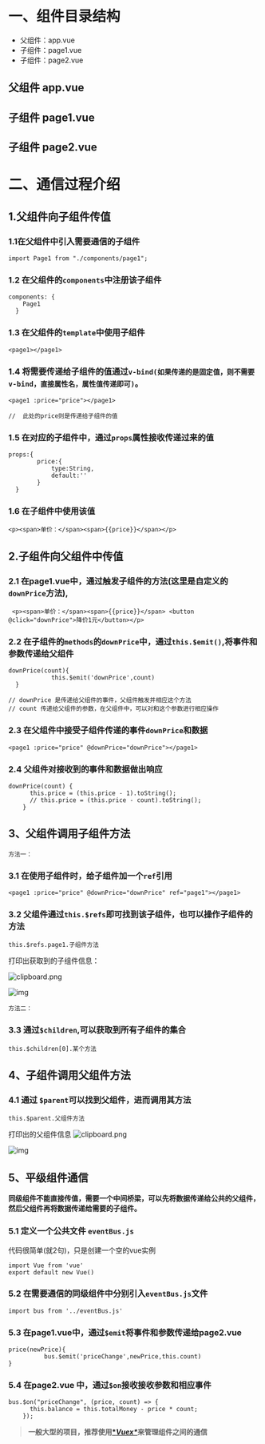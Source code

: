 # 一、组件目录结构

- 父组件：app.vue
- 子组件：page1.vue
- 子组件：page2.vue

## 父组件 app.vue

<template>
  <div id="app">
    <p>请输入单价: <input type="text" v-model="price"></p>
    <page1 :price="price" @downPrice="downPrice"></page1>
    <page2></page2>
  </div>
</template>

<script>
import Page1 from "./components/page1";
import Page2 from "./components/page2";
export default {
  name: "App",
  data() {
    return {
      price: ""
    };
  },
  components: {
    Page1,
    Page2
  },
  methods: {
    downPrice() {
      this.price = (this.price - 1).toString();
    }
  }
};
</script>

## 子组件 page1.vue

<template>
    <div>
        <p><span>单价：</span><span>{{price}}</span> <button @click="downPrice">降价1元</button></p>
        <p>数量: {{count}} </p>

    </div>
</template>
<script>
import bus from  '../eventBus.js'
export default {
    props:{
        price:{
            type:String,
            default:''
        }
    },
    data(){
        return{
            count:10
        }
    },
    methods:{
        downPrice(){
            this.$emit('downPrice')
        }
    },
    watch:{
       price(newPrice){
          bus.$emit('priceChange',newPrice,this.count) 
       } 
    }
}
</script>

## 子组件 page2.vue

<template>
    <div>
        <p>
            <span>总金额：{{totalMoney}}元 </span>剩余金额：
            <span>{{balance}}元</span>
        </p>
    </div>
</template>
<script>
import bus from "../eventBus.js";
export default {
  data() {
    return {
      balance: 1000,
      totalMoney: 1000
    };
  },
  mounted() {
    bus.$on("priceChange", (price, count) => {
      this.balance = this.totalMoney - price * count;
    });
  }
};
</script>

# 二、通信过程介绍

## 1.父组件向子组件传值

### 1.1在父组件中引入需要通信的子组件

```
import Page1 from "./components/page1";
```

### 1.2 在父组件的`components`中注册该子组件

```
components: {
    Page1
  }
```

### 1.3 在父组件的`template`中使用子组件

```
<page1></page1>
```

### 1.4 将需要传递给子组件的值通过`v-bind(如果传递的是固定值，则不需要v-bind，直接属性名，属性值传递即可)`。

```
<page1 :price="price"></page1>

//  此处的price则是传递给子组件的值
```

### 1.5 在对应的子组件中，通过`props`属性接收传递过来的值

```
props:{
        price:{
            type:String,
            default:''
        }
  }
```

### 1.6 在子组件中使用该值

```
<p><span>单价：</span><span>{{price}}</span></p>
```

## 2.子组件向父组件中传值

### 2.1 在page1.vue中，通过触发子组件的方法(这里是自定义的`downPrice`方法),

```
 <p><span>单价：</span><span>{{price}}</span> <button @click="downPrice">降价1元</button></p>
```

### 2.2 在子组件的`methods`的`downPrice`中，通过`this.$emit()`,将事件和参数传递给父组件

```
downPrice(count){
            this.$emit('downPrice',count)
  }

// downPrice 是传递给父组件的事件，父组件触发并相应这个方法
// count 传递给父组件的参数，在父组件中，可以对和这个参数进行相应操作
```

### 2.3 在父组件中接受子组件传递的事件`downPrice`和数据

```
<page1 :price="price" @downPrice="downPrice"></page1>
```

### 2.4 父组件对接收到的事件和数据做出响应

```
downPrice(count) {
      this.price = (this.price - 1).toString();
      // this.price = (this.price - count).toString();
    }
```

## 3、父组件调用子组件方法

```
方法一：
```

### 3.1 在使用子组件时，给子组件加一个`ref`引用

```
<page1 :price="price" @downPrice="downPrice" ref="page1"></page1>
```

### 3.2 父组件通过`this.$refs`即可找到该子组件，也可以操作子组件的方法

```
this.$refs.page1.子组件方法
```

打印出获取到的子组件信息：

![clipboard.png](https://segmentfault.com/img/bVbetkC?w=751&h=571)

![img](D:\memo\JavaScript\img\2502360935-5b5d1907999c5_fix732)

```
方法二：
```

### 3.3 通过`$children`,可以获取到所有子组件的集合

```
this.$children[0].某个方法
```

## 4、子组件调用父组件方法

### 4.1 通过 `$parent`可以找到父组件，进而调用其方法

```
this.$parent.父组件方法
```

打印出的父组件信息
![clipboard.png](https://segmentfault.com/img/bVbetkF?w=810&h=586)

![img](D:\memo\JavaScript\img\4009007548-5b5d19837cd7a_fix732)

## 5、平级组件通信

**同级组件不能直接传值，需要一个中间桥梁，可以先将数据传递给公共的父组件，然后父组件再将数据传递给需要的子组件。**

### 5.1 定义一个公共文件 `eventBus.js`

代码很简单(就2句)，只是创建一个空的vue实例

```
import Vue from 'vue'
export default new Vue()
```

### 5.2 在需要通信的同级组件中分别引入`eventBus.js`文件

```
import bus from '../eventBus.js'
```

### 5.3 在page1.vue中，通过`$emit`将事件和参数传递给page2.vue

```
price(newPrice){
          bus.$emit('priceChange',newPrice,this.count) 
} 
```

### 5.4 在page2.vue 中，通过`$on`接收接收参数和相应事件

```
bus.$on("priceChange", (price, count) => {
      this.balance = this.totalMoney - price * count;
    });
```

> **一般大型的项目，推荐使用[\**Vuex\**](https://vuex.vuejs.org/zh-cn/intro.html)来管理组件之间的通信**